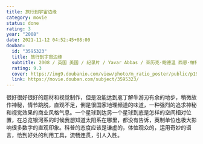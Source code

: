 ```yaml
---
title: 旅行到宇宙边缘
category: movie
status: done
rating: 3
year: "2008"
date: 2021-11-12 04:52:45+08:00
douban:
  id: "3595323"
  title: 旅行到宇宙边缘
  subtitle: 2008 / 英国 美国 / 纪录片 / Yavar Abbas / 亚历克·鲍德温 西恩·帕特维
  rating: 9.3
  cover: https://img9.doubanio.com/view/photo/m_ratio_poster/public/p1958040706.jpg
  link: https://movie.douban.com/subject/3595323/
---
```


很好很好很好的题材和视觉制作，但是没能达到庖丁解牛游刃有余的地步，稍微故作神秘，情节跳脱，直观不足，倒是很国家地理频道的味道，一种强烈的追求神秘和视觉效果的商业风格气息。一个星球到达另一个星球到底是怎样的空间相对位置，在总览银河系的时候我想知道太阳系在哪里，都没有告诉，英制单位也极大影响很多数字的直观印象。科普的态度应该是谦虚的，体恤观众的，运用奇妙的语言，恰到好处的利用工具，流畅连贯，引人入胜。
